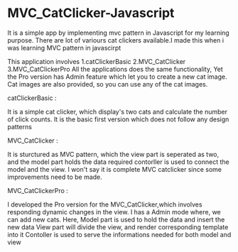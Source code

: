 
# MVC_CatClicker-Javascript

It is a simple app by implementing mvc pattern in Javascript for my learning purpose.
There are lot of variours cat clickers available.I made this when i was learning MVC pattern in javascirpt

This application involves
 1.catClickerBasic
 2.MVC_CatClicker
 3.MVC_CatClickerPro
 All the applications does the same functionality, Yet the Pro version has Admin feature which let you to create a new cat image.
 Cat images are also provided, so you can use any of the cat images.

 catClickerBasic :

 It is a simple cat clicker, which display's two cats and calculate the number of click counts.
 It is the basic first version which does not follow any design patterns
 
 MVC_CatClicker :
 
 It is sturctured as MVC pattern, which the view part is seperated as two, and the model part holds the data required
 contorller is used to connect the model and the view.
 I won't say it is complete MVC catclicker since some improvements need to be made.
 
 MVC_CatClickerPro :
  
 I developed the Pro version for the MVC_CatClicker,which involves responding dynamic changes in the view.
 I has a Admin mode where, we can add new cats.
 Here,
 Model part is used to hold the data and insert the new data
 View part will divide the view, and render corresponding template into it
 Contoller is used to serve the informations needed for both model and view
 
